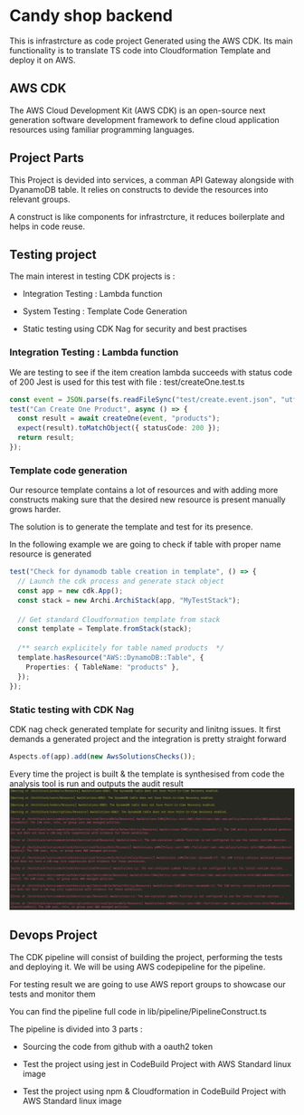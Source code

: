 # Candy shop backend

This is infrastrcture as code project Generated using the AWS CDK.
Its main functionality is to translate TS code into Cloudformation Template and deploy it on AWS.

## AWS CDK

The AWS Cloud Development Kit (AWS CDK) is an open-source next generation software development framework to define cloud application resources using familiar programming languages.

## Project Parts

This Project is devided into services, a comman API Gateway alongside with DyanamoDB table. It relies on constructs to devide the resources into relevant groups.

A construct is like components for infrastrcture, it reduces boilerplate and helps in code reuse.

## Testing project

The main interest in testing CDK projects is :

- Integration Testing : Lambda function

- System Testing : Template Code Generation

- Static testing using CDK Nag for security and best practises


### Integration Testing : Lambda function

We are testing to see if the item creation lambda succeeds with status code of 200
Jest is used for this test with file : test/createOne.test.ts

```typescript
const event = JSON.parse(fs.readFileSync("test/create.event.json", "utf-8"));
test("Can Create One Product", async () => {
  const result = await createOne(event, "products");
  expect(result).toMatchObject({ statusCode: 200 });
  return result;
});
```

### Template code generation

Our resource template contains a lot of resources and with adding more constructs making sure that the desired new resource is present manually grows harder.

The solution is to generate the template and test for its presence.

In the following example we are going to check if table with proper name resource is generated

```typescript
test("Check for dynamodb table creation in template", () => {
  // Launch the cdk process and generate stack object
  const app = new cdk.App();
  const stack = new Archi.ArchiStack(app, "MyTestStack");

  // Get standard Cloudformation template from stack
  const template = Template.fromStack(stack);

  /** search explicitely for table named products  */
  template.hasResource("AWS::DynamoDB::Table", {
    Properties: { TableName: "products" },
  });
});
```

### Static testing with CDK Nag

CDK nag check generated template for security and linitng issues. It first demands a generated project and the integration is pretty straight forward

```typescript
Aspects.of(app).add(new AwsSolutionsChecks());
```

Every time the project is built & the template is synthesised from code the analysis tool is run and outputs the audit result
![test](./static-test.png)

## Devops Project

The CDK pipeline will consist of building the project, performing the tests and deploying it.
We will be using AWS codepipeline for the pipeline.

For testing result we are going to use AWS report groups to showcase our tests and monitor them

You can find the pipeline full code in lib/pipeline/PipelineConstruct.ts

The pipeline is divided into 3 parts :

- Sourcing the code from github with a oauth2 token

- Test the project using jest in CodeBuild Project with AWS Standard linux image

- Test the project using npm  & Cloudformation in CodeBuild Project with AWS Standard linux image

